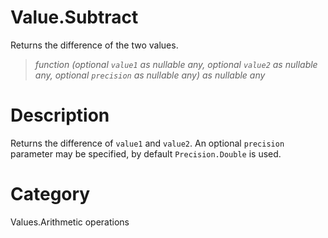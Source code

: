 ﻿# Value.Subtract
Returns the difference of the two values.
> _function (optional <code>value1</code> as nullable any, optional <code>value2</code> as nullable any, optional <code>precision</code> as nullable any) as nullable any_
# Description 
Returns the difference of <code>value1</code> and <code>value2</code>. An optional <code>precision</code> parameter may be specified, by default <code>Precision.Double</code> is used.

# Category 
Values.Arithmetic operations
